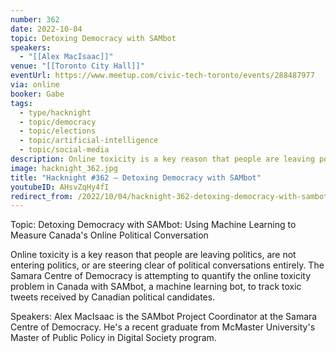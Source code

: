 ```yaml
---
number: 362
date: 2022-10-04
topic: Detoxing Democracy with SAMbot
speakers:
  - "[[Alex MacIsaac]]"
venue: "[[Toronto City Hall]]"
eventUrl: https://www.meetup.com/civic-tech-toronto/events/288487977
via: online
booker: Gabe
tags:
  - type/hacknight
  - topic/democracy
  - topic/elections
  - topic/artificial-intelligence
  - topic/social-media
description: Online toxicity is a key reason that people are leaving politics, are not entering politics, or are steering clear of political conversations entirely. The Samara Centre of Democracy is attempting to quantify the online toxicity problem in Canada with SAMbot, a machine learning bot, to track toxic tweets received by Canadian political candidates.
image: hacknight_362.jpg
title: "Hacknight #362 – Detoxing Democracy with SAMbot"
youtubeID: AHsvZqHy4fI
redirect_from: /2022/10/04/hacknight-362-detoxing-democracy-with-sambot-with-alex-macisaac/
---
```


Topic:
Detoxing Democracy with SAMbot: Using Machine Learning to Measure Canada's Online Political Conversation

Online toxicity is a key reason that people are leaving politics, are not entering politics, or are steering clear of political conversations entirely. The Samara Centre of Democracy is attempting to quantify the online toxicity problem in Canada with SAMbot, a machine learning bot, to track toxic tweets received by Canadian political candidates.

Speakers:
Alex MacIsaac is the SAMbot Project Coordinator at the Samara Centre of Democracy. He's a recent graduate from McMaster University's Master of Public Policy in Digital Society program.
